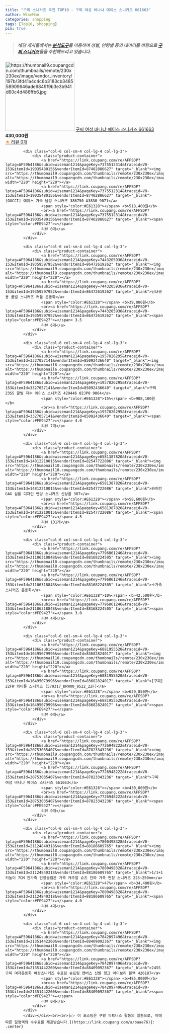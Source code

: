 ```yaml
---
title: "구찌 스니커즈 추천 TOP10 - 구찌 여성 바나냐 에이스 스니커즈 661663"
author: WiseMan
categories: shopping
tags: [Top10, shopping]
pin: true
---
```


> ##### 해당 게시물에서는 [**분석도구**](https://itemscout.io/)를 이용하여 **성별**, **연령별** 등의 데이터를 바탕으로 [**구찌 스니커즈**](https://link.coupang.com/a/baae76)들을 추천해드리고 있습니다.
<div class="container"><div class="row">
            <div class="col-6 col-sm-4 col-lg-4 col-lg-3">
                <div class="product-container">
                    <a href="https://link.coupang.com/re/AFFSDP?lptag=AF5964186&subid=wiseman1214&pageKey=7726948222&traceid=V0-153&itemId=20753035407&vendorItemId=87823343236" target="_blank"><img src="https://thumbnail9.coupangcdn.com/thumbnails/remote/230x230ex/image/vendor_inventory/197b/3fd41a4c4c6b3183cb348558909646ade6849f9b3e3b941d60c4d486ffb6.jpg" alt="https://thumbnail9.coupangcdn.com/thumbnails/remote/230x230ex/image/vendor_inventory/197b/3fd41a4c4c6b3183cb348558909646ade6849f9b3e3b941d60c4d486ffb6.jpg" width="220" height="220"></a>
                    <a href="https://link.coupang.com/re/AFFSDP?lptag=AF5964186&subid=wiseman1214&pageKey=7726948222&traceid=V0-153&itemId=20753035407&vendorItemId=87823343236" target="_blank">구찌 여성 바나냐 에이스 스니커즈 661663</a>
                    <span style="color:#E61328"></span> <b>430,000원</b>
                    <br><a href="https://link.coupang.com/re/AFFSDP?lptag=AF5964186&subid=wiseman1214&pageKey=7726948222&traceid=V0-153&itemId=20753035407&vendorItemId=87823343236" target="_blank"><span style="color:#FE9427">★</span> 
                    리뷰 0개</a>
                </div>
            </div>
            
            <div class="col-6 col-sm-4 col-lg-4 col-lg-3">
                <div class="product-container">
                    <a href="https://link.coupang.com/re/AFFSDP?lptag=AF5964186&subid=wiseman1214&pageKey=7375512314&traceid=V0-153&itemId=19035480156&vendorItemId=87402886627" target="_blank"><img src="https://thumbnail9.coupangcdn.com/thumbnails/remote/230x230ex/image/vendor_inventory/79db/1c73f097b5b530cdfb2c0145876695ed36600c624fbf78805cb472ad6a48.jpg" alt="https://thumbnail9.coupangcdn.com/thumbnails/remote/230x230ex/image/vendor_inventory/79db/1c73f097b5b530cdfb2c0145876695ed36600c624fbf78805cb472ad6a48.jpg" width="220" height="220"></a>
                    <a href="https://link.coupang.com/re/AFFSDP?lptag=AF5964186&subid=wiseman1214&pageKey=7375512314&traceid=V0-153&itemId=19035480156&vendorItemId=87402886627" target="_blank">[GUCCI] 에이스 가죽 남성 스니커즈 386750-A3830-9071</a>
                    <span style="color:#E61328"></span> <b>518,400원</b>
                    <br><a href="https://link.coupang.com/re/AFFSDP?lptag=AF5964186&subid=wiseman1214&pageKey=7375512314&traceid=V0-153&itemId=19035480156&vendorItemId=87402886627" target="_blank"><span style="color:#FE9427">★</span> 
                    리뷰 0개</a>
                </div>
            </div>
            
            <div class="col-6 col-sm-4 col-lg-4 col-lg-3">
                <div class="product-container">
                    <a href="https://link.coupang.com/re/AFFSDP?lptag=AF5964186&subid=wiseman1214&pageKey=7443205936&traceid=V0-153&itemId=19359597952&vendorItemId=86472619262" target="_blank"><img src="https://thumbnail9.coupangcdn.com/thumbnails/remote/230x230ex/image/vendor_inventory/5321/2fca0d2304145a2953e2577653ec4d46f5dc5938280244c4d1850595e60e.jpeg" alt="https://thumbnail9.coupangcdn.com/thumbnails/remote/230x230ex/image/vendor_inventory/5321/2fca0d2304145a2953e2577653ec4d46f5dc5938280244c4d1850595e60e.jpeg" width="220" height="220"></a>
                    <a href="https://link.coupang.com/re/AFFSDP?lptag=AF5964186&subid=wiseman1214&pageKey=7443205936&traceid=V0-153&itemId=19359597952&vendorItemId=86472619262" target="_blank">남녀공용 꿀벌 스니커즈 커플 운동화</a>
                    <span style="color:#E61328"></span> <b>39,000원</b>
                    <br><a href="https://link.coupang.com/re/AFFSDP?lptag=AF5964186&subid=wiseman1214&pageKey=7443205936&traceid=V0-153&itemId=19359597952&vendorItemId=86472619262" target="_blank"><span style="color:#FE9427">★</span> 3.5
                    리뷰 6개</a>
                </div>
            </div>
            
            <div class="col-6 col-sm-4 col-lg-4 col-lg-3">
                <div class="product-container">
                    <a href="https://link.coupang.com/re/AFFSDP?lptag=AF5964186&subid=wiseman1214&pageKey=1957826295&traceid=V0-153&itemId=3327057141&vendorItemId=85092436640" target="_blank"><img src="https://thumbnail6.coupangcdn.com/thumbnails/remote/230x230ex/image/vendor_inventory/0924/ce68b917c07b7174a70af4aa861b3c1c13dece4778a4bb6f7e4e839cbca1.jpg" alt="https://thumbnail6.coupangcdn.com/thumbnails/remote/230x230ex/image/vendor_inventory/0924/ce68b917c07b7174a70af4aa861b3c1c13dece4778a4bb6f7e4e839cbca1.jpg" width="220" height="220"></a>
                    <a href="https://link.coupang.com/re/AFFSDP?lptag=AF5964186&subid=wiseman1214&pageKey=1957826295&traceid=V0-153&itemId=3327057141&vendorItemId=85092436640" target="_blank">구찌 23SS 꿀벌 자수 에이스 스니커즈 429446 02JP0 9064</a>
                    <span style="color:#E61328">15%</span> <b>908,100원</b>
                    <br><a href="https://link.coupang.com/re/AFFSDP?lptag=AF5964186&subid=wiseman1214&pageKey=1957826295&traceid=V0-153&itemId=3327057141&vendorItemId=85092436640" target="_blank"><span style="color:#FE9427">★</span> 4.0
                    리뷰 7개</a>
                </div>
            </div>
            
            <div class="col-6 col-sm-4 col-lg-4 col-lg-3">
                <div class="product-container">
                    <a href="https://link.coupang.com/re/AFFSDP?lptag=AF5964186&subid=wiseman1214&pageKey=6581387820&traceid=V0-153&itemId=14812210015&vendorItemId=82547722086" target="_blank"><img src="https://thumbnail10.coupangcdn.com/thumbnails/remote/230x230ex/image/vendor_inventory/0f50/375eacfe20ea2b10942bf0775c486660bc0aadd638be57e81ca8d58494b8.jpg" alt="https://thumbnail10.coupangcdn.com/thumbnails/remote/230x230ex/image/vendor_inventory/0f50/375eacfe20ea2b10942bf0775c486660bc0aadd638be57e81ca8d58494b8.jpg" width="220" height="220"></a>
                    <a href="https://link.coupang.com/re/AFFSDP?lptag=AF5964186&subid=wiseman1214&pageKey=6581387820&traceid=V0-153&itemId=14812210015&vendorItemId=82547722086" target="_blank">와이런 GAG 심플 디자인 밴딩 스니커즈 신상품 307</a>
                    <span style="color:#E61328"></span> <b>58,600원</b>
                    <br><a href="https://link.coupang.com/re/AFFSDP?lptag=AF5964186&subid=wiseman1214&pageKey=6581387820&traceid=V0-153&itemId=14812210015&vendorItemId=82547722086" target="_blank"><span style="color:#FE9427">★</span> 4.5
                    리뷰 131개</a>
                </div>
            </div>
            
            <div class="col-6 col-sm-4 col-lg-4 col-lg-3">
                <div class="product-container">
                    <a href="https://link.coupang.com/re/AFFSDP?lptag=AF5964186&subid=wiseman1214&pageKey=7796861246&traceid=V0-153&itemId=21106318848&vendorItemId=88168224505" target="_blank"><img src="https://thumbnail8.coupangcdn.com/thumbnails/remote/230x230ex/image/vendor_inventory/4c5a/47ae4e8e31a0e772ffd4e990a8f4599ab50b41bceb3e3c109060147e23a0.jpg" alt="https://thumbnail8.coupangcdn.com/thumbnails/remote/230x230ex/image/vendor_inventory/4c5a/47ae4e8e31a0e772ffd4e990a8f4599ab50b41bceb3e3c109060147e23a0.jpg" width="220" height="220"></a>
                    <a href="https://link.coupang.com/re/AFFSDP?lptag=AF5964186&subid=wiseman1214&pageKey=7796861246&traceid=V0-153&itemId=21106318848&vendorItemId=88168224505" target="_blank">소가죽 스니커즈 운동화</a>
                    <span style="color:#E61328">10%</span> <b>42,500원</b>
                    <br><a href="https://link.coupang.com/re/AFFSDP?lptag=AF5964186&subid=wiseman1214&pageKey=7796861246&traceid=V0-153&itemId=21106318848&vendorItemId=88168224505" target="_blank"><span style="color:#FE9427">★</span> 3.0
                    리뷰 4개</a>
                </div>
            </div>
            
            <div class="col-6 col-sm-4 col-lg-4 col-lg-3">
                <div class="product-container">
                    <a href="https://link.coupang.com/re/AFFSDP?lptag=AF5964186&subid=wiseman1214&pageKey=6881955520&traceid=V0-153&itemId=16495079996&vendorItemId=83682824017" target="_blank"><img src="https://thumbnail10.coupangcdn.com/thumbnails/remote/230x230ex/image/vendor_inventory/920f/8c44608e024ada6bb64f897338b804e862d751eb70c203593c2a73fd80b1.jpg" alt="https://thumbnail10.coupangcdn.com/thumbnails/remote/230x230ex/image/vendor_inventory/920f/8c44608e024ada6bb64f897338b804e862d751eb70c203593c2a73fd80b1.jpg" width="220" height="220"></a>
                    <a href="https://link.coupang.com/re/AFFSDP?lptag=AF5964186&subid=wiseman1214&pageKey=6881955520&traceid=V0-153&itemId=16495079996&vendorItemId=83682824017" target="_blank">[구찌] 22FW 롸이톤 스니커즈 (579317_DRW00_9522_22F)</a>
                    <span style="color:#E61328"></span> <b>629,850원</b>
                    <br><a href="https://link.coupang.com/re/AFFSDP?lptag=AF5964186&subid=wiseman1214&pageKey=6881955520&traceid=V0-153&itemId=16495079996&vendorItemId=83682824017" target="_blank"><span style="color:#FE9427">★</span> 
                    리뷰 0개</a>
                </div>
            </div>
            
            <div class="col-6 col-sm-4 col-lg-4 col-lg-3">
                <div class="product-container">
                    <a href="https://link.coupang.com/re/AFFSDP?lptag=AF5964186&subid=wiseman1214&pageKey=7726948222&traceid=V0-153&itemId=20753035407&vendorItemId=87823343236" target="_blank"><img src="https://thumbnail9.coupangcdn.com/thumbnails/remote/230x230ex/image/vendor_inventory/197b/3fd41a4c4c6b3183cb348558909646ade6849f9b3e3b941d60c4d486ffb6.jpg" alt="https://thumbnail9.coupangcdn.com/thumbnails/remote/230x230ex/image/vendor_inventory/197b/3fd41a4c4c6b3183cb348558909646ade6849f9b3e3b941d60c4d486ffb6.jpg" width="220" height="220"></a>
                    <a href="https://link.coupang.com/re/AFFSDP?lptag=AF5964186&subid=wiseman1214&pageKey=7726948222&traceid=V0-153&itemId=20753035407&vendorItemId=87823343236" target="_blank">구찌 여성 바나냐 에이스 스니커즈 661663</a>
                    <span style="color:#E61328"></span> <b>430,000원</b>
                    <br><a href="https://link.coupang.com/re/AFFSDP?lptag=AF5964186&subid=wiseman1214&pageKey=7726948222&traceid=V0-153&itemId=20753035407&vendorItemId=87823343236" target="_blank"><span style="color:#FE9427">★</span> 
                    리뷰 0개</a>
                </div>
            </div>
            
            <div class="col-6 col-sm-4 col-lg-4 col-lg-3">
                <div class="product-container">
                    <a href="https://link.coupang.com/re/AFFSDP?lptag=AF5964186&subid=wiseman1214&pageKey=7800498328&traceid=V0-153&itemId=21124840318&vendorItemId=88186609765" target="_blank"><img src="https://thumbnail8.coupangcdn.com/thumbnails/remote/230x230ex/image/vendor_inventory/ec35/a8dff6c45c27d59f6dd38a181525f3b09cf3561a714beedb6c825e97d1f5.png" alt="https://thumbnail8.coupangcdn.com/thumbnails/remote/230x230ex/image/vendor_inventory/ec35/a8dff6c45c27d59f6dd38a181525f3b09cf3561a714beedb6c825e97d1f5.png" width="220" height="220"></a>
                    <a href="https://link.coupang.com/re/AFFSDP?lptag=AF5964186&subid=wiseman1214&pageKey=7800498328&traceid=V0-153&itemId=21124840318&vendorItemId=88186609765" target="_blank">1/1+1 키높이 7CM 진가죽 펀칭슬립온 가죽 캐주얼 슈즈 진짜 가죽 펀칭 스니커즈 225~250mm</a>
                    <span style="color:#E61328">47%</span> <b>34,400원</b>
                    <br><a href="https://link.coupang.com/re/AFFSDP?lptag=AF5964186&subid=wiseman1214&pageKey=7800498328&traceid=V0-153&itemId=21124840318&vendorItemId=88186609765" target="_blank"><span style="color:#FE9427">★</span> 4.0
                    리뷰 4개</a>
                </div>
            </div>
            
            <div class="col-6 col-sm-4 col-lg-4 col-lg-3">
                <div class="product-container">
                    <a href="https://link.coupang.com/re/AFFSDP?lptag=AF5964186&subid=wiseman1214&pageKey=7842097496&traceid=V0-153&itemId=21351442260&vendorItemId=88409092367" target="_blank"><img src="https://thumbnail8.coupangcdn.com/thumbnails/remote/230x230ex/image/vendor_inventory/e678/3af75e21e5f76d0e720a8220c703a5714bfd3c515887acadf8702b7e8c29.png" alt="https://thumbnail8.coupangcdn.com/thumbnails/remote/230x230ex/image/vendor_inventory/e678/3af75e21e5f76d0e720a8220c703a5714bfd3c515887acadf8702b7e8c29.png" width="220" height="220"></a>
                    <a href="https://link.coupang.com/re/AFFSDP?lptag=AF5964186&subid=wiseman1214&pageKey=7842097496&traceid=V0-153&itemId=21351442260&vendorItemId=88409092367" target="_blank">24SS 구찌 여자운동화 여성스니커즈 수프림 슈프림 캔버스 신발 핑크 아이보리 블랙 426187</a>
                    <span style="color:#E61328"></span> <b>485,000원</b>
                    <br><a href="https://link.coupang.com/re/AFFSDP?lptag=AF5964186&subid=wiseman1214&pageKey=7842097496&traceid=V0-153&itemId=21351442260&vendorItemId=88409092367" target="_blank"><span style="color:#FE9427">★</span> 
                    리뷰 0개</a>
                </div>
            </div>
            </div></div><br><br>[👉 이 포스팅은 쿠팡 파트너스 활동의 일환으로, 이에 따른 일정액의 수수료를 제공받습니다.](https://link.coupang.com/a/baae76){: .center}